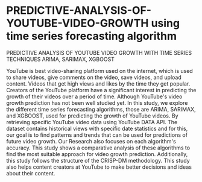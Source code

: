 # PREDICTIVE-ANALYSIS-OF-YOUTUBE-VIDEO-GROWTH using time series forecasting algorithm
PREDICTIVE ANALYSIS OF YOUTUBE VIDEO GROWTH WITH TIME SERIES TECHNIQUES ARIMA, SARIMAX, XGBOOST

YouTube is best video-sharing platform used on the internet, which is used to share videos, give comments on the video, save videos, and upload content. Videos that get high views and likes by the time they get popular. Creators of the YouTube platform have a significant interest in predicting the growth of their videos over a period of time.  Although YouTube's video growth prediction has not been well studied yet. In this study, we explore the different time series forecasting algorithms, those are ARIMA, SARIMAX, and XGBOOST, used for predicting the growth of YouTube videos. By retrieving specific YouTube video data using YouTube DATA API. The dataset contains historical views with specific date statistics and for this, our goal is to find patterns and trends that can be used for predictions of future video growth. Our Research also focuses on each algorithm's accuracy. This study shows a comparative analysis of these algorithms to find the most suitable approach for video growth prediction. Additionally, this study follows the structure of the CRISP-DM methodology. This study also helps content creators at YouTube to make better decisions and ideas about their content.
